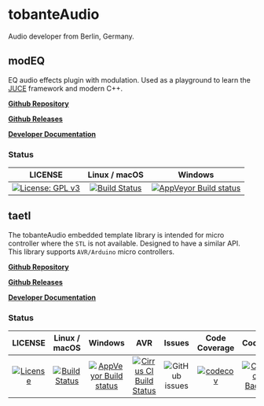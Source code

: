 # tobanteAudio

Audio developer from Berlin, Germany.

## modEQ

EQ audio effects plugin with modulation. Used as a playground to learn the [JUCE](https://github.com/WeAreRoli/JUCE) framework and modern C++.

[**Github Repository**](https://github.com/tobanteaudio/modEQ/)

[**Github Releases**](https://github.com/tobanteAudio/modEQ/releases)

[**Developer Documentation**](https://tobanteaudio.github.io/modEQ/)

### Status

|                                                      LICENSE                                                       |                                                      Linux / macOS                                                      |                                                                  Windows                                                                  |
| :----------------------------------------------------------------------------------------------------------------: | :---------------------------------------------------------------------------------------------------------------------: | :---------------------------------------------------------------------------------------------------------------------------------------: |
| [![License: GPL v3](https://img.shields.io/badge/License-GPL%20v3-blue.svg)](https://www.gnu.org/licenses/gpl-3.0) | [![Build Status](https://travis-ci.org/tobanteAudio/modEQ.svg?branch=master)](https://travis-ci.org/tobanteAudio/modEQ) | [![AppVeyor Build status](https://img.shields.io/appveyor/ci/tobanteAudio/modEQ.svg)](https://ci.appveyor.com/project/tobanteAudio/modEQ) |

## taetl

The tobanteAudio embedded template library is intended for micro controller where the `STL` is not available. Designed to have a similar API. This library supports `AVR/Arduino` micro controllers.

[**Github Repository**](https://github.com/tobanteaudio/taetl/)

[**Github Releases**](https://github.com/tobanteAudio/taetl/releases)

[**Developer Documentation**](https://tobanteaudio.github.io/taetl/)

### Status

|                                                           LICENSE                                                           |                                                      Linux / macOS                                                      |                                                                  Windows                                                                  |                                                                  AVR                                                                  |                                    Issues                                     |                                                         Code Coverage                                                          |                                                                                                                          Codacy                                                                                                                           |
| :-------------------------------------------------------------------------------------------------------------------------: | :---------------------------------------------------------------------------------------------------------------------: | :---------------------------------------------------------------------------------------------------------------------------------------: | :-----------------------------------------------------------------------------------------------------------------------------------: | :---------------------------------------------------------------------------: | :----------------------------------------------------------------------------------------------------------------------------: | :-------------------------------------------------------------------------------------------------------------------------------------------------------------------------------------------------------------------------------------------------------: |
| [![License](https://img.shields.io/badge/License-BSD%202--Clause-orange.svg)](https://opensource.org/licenses/BSD-2-Clause) | [![Build Status](https://travis-ci.org/tobanteAudio/taetl.svg?branch=master)](https://travis-ci.org/tobanteAudio/taetl) | [![AppVeyor Build status](https://img.shields.io/appveyor/ci/tobanteAudio/taetl.svg)](https://ci.appveyor.com/project/tobanteAudio/taetl) | [![Cirrus CI Build Status](https://api.cirrus-ci.com/github/tobanteAudio/taetl.svg)](https://cirrus-ci.com/github/tobanteAudio/taetl) | ![GitHub issues](https://img.shields.io/github/issues/tobanteAudio/taetl.svg) | [![codecov](https://codecov.io/gh/tobanteAudio/taetl/branch/master/graph/badge.svg)](https://codecov.io/gh/tobanteAudio/taetl) | [![Codacy Badge](https://api.codacy.com/project/badge/Grade/80518b423ad649649e782a3773d4e17b)](https://app.codacy.com/app/tobanteAudio/taetl?utm_source=github.com&utm_medium=referral&utm_content=tobanteAudio/taetl&utm_campaign=Badge_Grade_Dashboard) |
